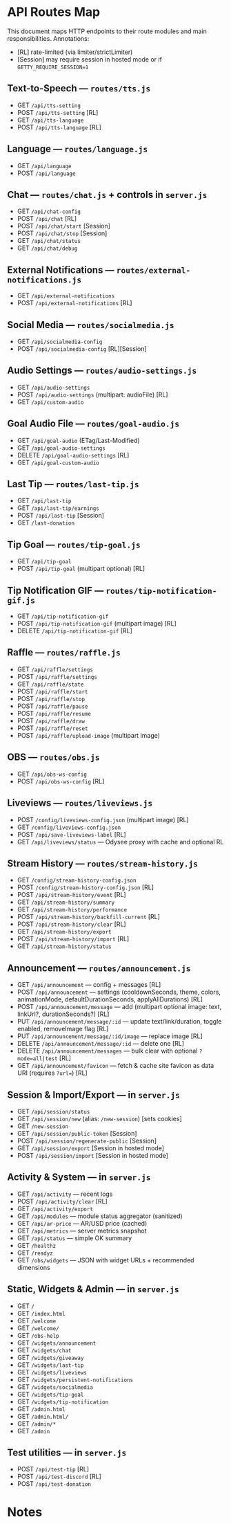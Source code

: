 # API Routes Map

This document maps HTTP endpoints to their route modules and main responsibilities. Annotations:

- [RL] rate-limited (via limiter/strictLimiter)
- [Session] may require session in hosted mode or if `GETTY_REQUIRE_SESSION=1`

## Text-to-Speech — `routes/tts.js`

- GET `/api/tts-setting`
- POST `/api/tts-setting` [RL]
- GET `/api/tts-language`
- POST `/api/tts-language` [RL]

## Language — `routes/language.js`

- GET `/api/language`
- POST `/api/language`

## Chat — `routes/chat.js` + controls in `server.js`

- GET `/api/chat-config`
- POST `/api/chat` [RL]
- POST `/api/chat/start` [Session]
- POST `/api/chat/stop` [Session]
- GET `/api/chat/status`
- GET `/api/chat/debug`

## External Notifications — `routes/external-notifications.js`

- GET `/api/external-notifications`
- POST `/api/external-notifications` [RL]

## Social Media — `routes/socialmedia.js`

- GET `/api/socialmedia-config`
- POST `/api/socialmedia-config` [RL][Session]

## Audio Settings — `routes/audio-settings.js`

- GET `/api/audio-settings`
- POST `/api/audio-settings` (multipart: audioFile) [RL]
- GET `/api/custom-audio`

## Goal Audio File — `routes/goal-audio.js`

- GET `/api/goal-audio` (ETag/Last-Modified)
- GET `/api/goal-audio-settings`
- DELETE `/api/goal-audio-settings` [RL]
- GET `/api/goal-custom-audio`

## Last Tip — `routes/last-tip.js`

- GET `/api/last-tip`
- GET `/api/last-tip/earnings`
- POST `/api/last-tip` [Session]
- GET `/last-donation`

## Tip Goal — `routes/tip-goal.js`

- GET `/api/tip-goal`
- POST `/api/tip-goal` (multipart optional) [RL]

## Tip Notification GIF — `routes/tip-notification-gif.js`

- GET `/api/tip-notification-gif`
- POST `/api/tip-notification-gif` (multipart image) [RL]
- DELETE `/api/tip-notification-gif` [RL]

## Raffle — `routes/raffle.js`

- GET `/api/raffle/settings`
- POST `/api/raffle/settings`
- GET `/api/raffle/state`
- POST `/api/raffle/start`
- POST `/api/raffle/stop`
- POST `/api/raffle/pause`
- POST `/api/raffle/resume`
- POST `/api/raffle/draw`
- POST `/api/raffle/reset`
- POST `/api/raffle/upload-image` (multipart image)

## OBS — `routes/obs.js`

- GET `/api/obs-ws-config`
- POST `/api/obs-ws-config` [RL]

## Liveviews — `routes/liveviews.js`

- POST `/config/liveviews-config.json` (multipart image) [RL]
- GET `/config/liveviews-config.json`
- POST `/api/save-liveviews-label` [RL]
- GET `/api/liveviews/status` — Odysee proxy with cache and optional RL

## Stream History — `routes/stream-history.js`

- GET `/config/stream-history-config.json`
- POST `/config/stream-history-config.json` [RL]
- POST `/api/stream-history/event` [RL]
- GET `/api/stream-history/summary`
- GET `/api/stream-history/performance`
- POST `/api/stream-history/backfill-current` [RL]
- POST `/api/stream-history/clear` [RL]
- GET `/api/stream-history/export`
- POST `/api/stream-history/import` [RL]
- GET `/api/stream-history/status`

## Announcement — `routes/announcement.js`

- GET `/api/announcement` — config + messages [RL]
- POST `/api/announcement` — settings (cooldownSeconds, theme, colors, animationMode, defaultDurationSeconds, applyAllDurations) [RL]
- POST `/api/announcement/message` — add (multipart optional image: text, linkUrl?, durationSeconds?) [RL]
- PUT `/api/announcement/message/:id` — update text/link/duration, toggle enabled, removeImage flag [RL]
- PUT `/api/announcement/message/:id/image` — replace image [RL]
- DELETE `/api/announcement/message/:id` — delete one [RL]
- DELETE `/api/announcement/messages` — bulk clear with optional `?mode=all|test` [RL]
- GET `/api/announcement/favicon` — fetch & cache site favicon as data URI (requires `?url=`) [RL]

## Session & Import/Export — in `server.js`

- GET `/api/session/status`
- GET `/api/session/new` (alias: `/new-session`) [sets cookies]
- GET `/new-session`
- GET `/api/session/public-token` [Session]
- POST `/api/session/regenerate-public` [Session]
- GET `/api/session/export` [Session in hosted mode]
- POST `/api/session/import` [Session in hosted mode]

## Activity & System — in `server.js`

- GET `/api/activity` — recent logs
- POST `/api/activity/clear` [RL]
- GET `/api/activity/export`
- GET `/api/modules` — module status aggregator (sanitized)
- GET `/api/ar-price` — AR/USD price (cached)
- GET `/api/metrics` — server metrics snapshot
- GET `/api/status` — simple OK summary
- GET `/healthz`
- GET `/readyz`
- GET `/obs/widgets` — JSON with widget URLs + recommended dimensions

## Static, Widgets & Admin — in `server.js`

- GET `/`
- GET `/index.html`
- GET `/welcome`
- GET `/welcome/`
- GET `/obs-help`
- GET `/widgets/announcement`
- GET `/widgets/chat`
- GET `/widgets/giveaway`
- GET `/widgets/last-tip`
- GET `/widgets/liveviews`
- GET `/widgets/persistent-notifications`
- GET `/widgets/socialmedia`
- GET `/widgets/tip-goal`
- GET `/widgets/tip-notification`
- GET `/admin.html`
- GET `/admin.html/`
- GET `/admin/*`
- GET `/admin`

## Test utilities — in `server.js`

- POST `/api/test-tip` [RL]
- POST `/api/test-discord` [RL]
- POST `/api/test-donation`

# Notes
